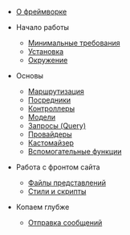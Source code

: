 * [О фреймворке](ru/)

* Начало работы
    * [Минимальные требования](ru/getting-started/requirements.md)
    * [Установка](ru/getting-started/installation.md)
    * [Окружение](ru/getting-started/env.md)

* Основы
    * [Маршрутизация](ru/basics/routing.md)
    * [Посредники](ru/basics/middleware.md)
    * [Контроллеры](ru/basics/controllers.md)
    * [Модели](ru/basics/models.md)
    * [Запросы (Query)](ru/basics/query.md)
    * [Провайдеры](ru/basics/providers.md)
    * [Кастомайзер](ru/basics/customizer.md)
    * [Вспомогательные функции](ru/basics/helpers.md)

* Работа с фронтом сайта
  * [Файлы представлений](ru/front/views.md)
  * [Стили и скрипты](ru/front/assets.md)

* Копаем глубже
  * [Отправка сообщений](ru/advanced/mails.md)